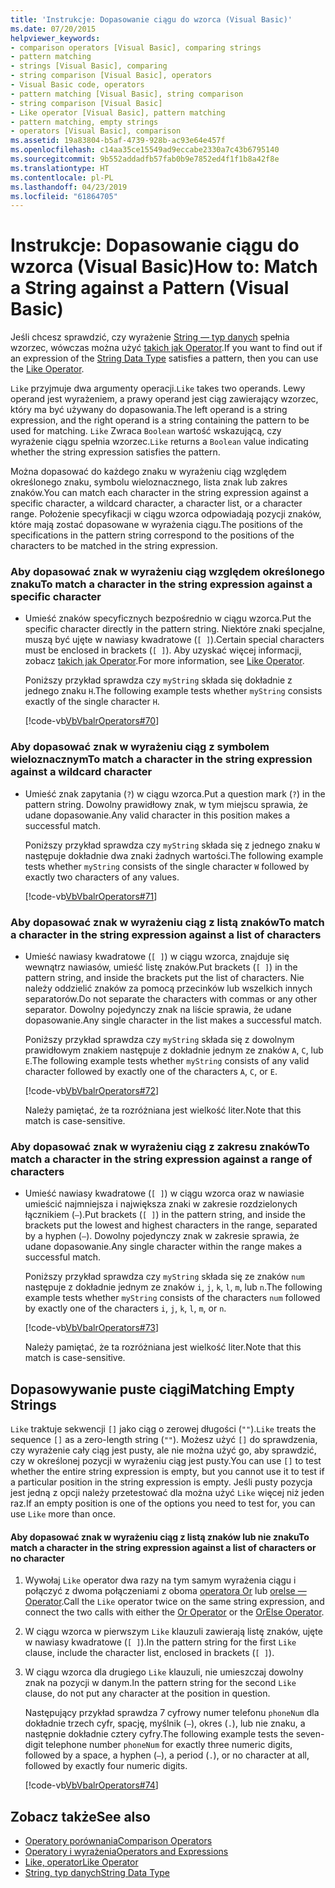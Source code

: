 ```yaml
---
title: 'Instrukcje: Dopasowanie ciągu do wzorca (Visual Basic)'
ms.date: 07/20/2015
helpviewer_keywords:
- comparison operators [Visual Basic], comparing strings
- pattern matching
- strings [Visual Basic], comparing
- string comparison [Visual Basic], operators
- Visual Basic code, operators
- pattern matching [Visual Basic], string comparison
- string comparison [Visual Basic]
- Like operator [Visual Basic], pattern matching
- pattern matching, empty strings
- operators [Visual Basic], comparison
ms.assetid: 19a83804-b5af-4739-928b-ac93e64e457f
ms.openlocfilehash: c14aa35ce15549ad9eccabe2330a7c43b6795140
ms.sourcegitcommit: 9b552addadfb57fab0b9e7852ed4f1f1b8a42f8e
ms.translationtype: HT
ms.contentlocale: pl-PL
ms.lasthandoff: 04/23/2019
ms.locfileid: "61864705"
---
```

# <a name="how-to-match-a-string-against-a-pattern-visual-basic"></a><span data-ttu-id="89a8f-102">Instrukcje: Dopasowanie ciągu do wzorca (Visual Basic)</span><span class="sxs-lookup"><span data-stu-id="89a8f-102">How to: Match a String against a Pattern (Visual Basic)</span></span>
<span data-ttu-id="89a8f-103">Jeśli chcesz sprawdzić, czy wyrażenie [String — typ danych](../../../../visual-basic/language-reference/data-types/string-data-type.md) spełnia wzorzec, wówczas można użyć [takich jak Operator](../../../../visual-basic/language-reference/operators/like-operator.md).</span><span class="sxs-lookup"><span data-stu-id="89a8f-103">If you want to find out if an expression of the [String Data Type](../../../../visual-basic/language-reference/data-types/string-data-type.md) satisfies a pattern, then you can use the [Like Operator](../../../../visual-basic/language-reference/operators/like-operator.md).</span></span>  
  
 <span data-ttu-id="89a8f-104">`Like` przyjmuje dwa argumenty operacji.</span><span class="sxs-lookup"><span data-stu-id="89a8f-104">`Like` takes two operands.</span></span> <span data-ttu-id="89a8f-105">Lewy operand jest wyrażeniem, a prawy operand jest ciąg zawierający wzorzec, który ma być używany do dopasowania.</span><span class="sxs-lookup"><span data-stu-id="89a8f-105">The left operand is a string expression, and the right operand is a string containing the pattern to be used for matching.</span></span> <span data-ttu-id="89a8f-106">`Like` Zwraca `Boolean` wartość wskazującą, czy wyrażenie ciągu spełnia wzorzec.</span><span class="sxs-lookup"><span data-stu-id="89a8f-106">`Like` returns a `Boolean` value indicating whether the string expression satisfies the pattern.</span></span>  
  
 <span data-ttu-id="89a8f-107">Można dopasować do każdego znaku w wyrażeniu ciąg względem określonego znaku, symbolu wieloznacznego, lista znak lub zakres znaków.</span><span class="sxs-lookup"><span data-stu-id="89a8f-107">You can match each character in the string expression against a specific character, a wildcard character, a character list, or a character range.</span></span> <span data-ttu-id="89a8f-108">Położenie specyfikacji w ciągu wzorca odpowiadają pozycji znaków, które mają zostać dopasowane w wyrażenia ciągu.</span><span class="sxs-lookup"><span data-stu-id="89a8f-108">The positions of the specifications in the pattern string correspond to the positions of the characters to be matched in the string expression.</span></span>  
  
### <a name="to-match-a-character-in-the-string-expression-against-a-specific-character"></a><span data-ttu-id="89a8f-109">Aby dopasować znak w wyrażeniu ciąg względem określonego znaku</span><span class="sxs-lookup"><span data-stu-id="89a8f-109">To match a character in the string expression against a specific character</span></span>  
  
- <span data-ttu-id="89a8f-110">Umieść znaków specyficznych bezpośrednio w ciągu wzorca.</span><span class="sxs-lookup"><span data-stu-id="89a8f-110">Put the specific character directly in the pattern string.</span></span> <span data-ttu-id="89a8f-111">Niektóre znaki specjalne, muszą być ujęte w nawiasy kwadratowe (`[ ]`).</span><span class="sxs-lookup"><span data-stu-id="89a8f-111">Certain special characters must be enclosed in brackets (`[ ]`).</span></span> <span data-ttu-id="89a8f-112">Aby uzyskać więcej informacji, zobacz [takich jak Operator](../../../../visual-basic/language-reference/operators/like-operator.md).</span><span class="sxs-lookup"><span data-stu-id="89a8f-112">For more information, see [Like Operator](../../../../visual-basic/language-reference/operators/like-operator.md).</span></span>  
  
     <span data-ttu-id="89a8f-113">Poniższy przykład sprawdza czy `myString` składa się dokładnie z jednego znaku `H`.</span><span class="sxs-lookup"><span data-stu-id="89a8f-113">The following example tests whether `myString` consists exactly of the single character `H`.</span></span>  
  
     [!code-vb[VbVbalrOperators#70](~/samples/snippets/visualbasic/VS_Snippets_VBCSharp/VbVbalrOperators/VB/Class1.vb#70)]  
  
### <a name="to-match-a-character-in-the-string-expression-against-a-wildcard-character"></a><span data-ttu-id="89a8f-114">Aby dopasować znak w wyrażeniu ciąg z symbolem wieloznacznym</span><span class="sxs-lookup"><span data-stu-id="89a8f-114">To match a character in the string expression against a wildcard character</span></span>  
  
- <span data-ttu-id="89a8f-115">Umieść znak zapytania (`?`) w ciągu wzorca.</span><span class="sxs-lookup"><span data-stu-id="89a8f-115">Put a question mark (`?`) in the pattern string.</span></span> <span data-ttu-id="89a8f-116">Dowolny prawidłowy znak, w tym miejscu sprawia, że udane dopasowanie.</span><span class="sxs-lookup"><span data-stu-id="89a8f-116">Any valid character in this position makes a successful match.</span></span>  
  
     <span data-ttu-id="89a8f-117">Poniższy przykład sprawdza czy `myString` składa się z jednego znaku `W` następuje dokładnie dwa znaki żadnych wartości.</span><span class="sxs-lookup"><span data-stu-id="89a8f-117">The following example tests whether `myString` consists of the single character `W` followed by exactly two characters of any values.</span></span>  
  
     [!code-vb[VbVbalrOperators#71](~/samples/snippets/visualbasic/VS_Snippets_VBCSharp/VbVbalrOperators/VB/Class1.vb#71)]  
  
### <a name="to-match-a-character-in-the-string-expression-against-a-list-of-characters"></a><span data-ttu-id="89a8f-118">Aby dopasować znak w wyrażeniu ciąg z listą znaków</span><span class="sxs-lookup"><span data-stu-id="89a8f-118">To match a character in the string expression against a list of characters</span></span>  
  
- <span data-ttu-id="89a8f-119">Umieść nawiasy kwadratowe (`[ ]`) w ciągu wzorca, znajduje się wewnątrz nawiasów, umieść listę znaków.</span><span class="sxs-lookup"><span data-stu-id="89a8f-119">Put brackets (`[ ]`) in the pattern string, and inside the brackets put the list of characters.</span></span> <span data-ttu-id="89a8f-120">Nie należy oddzielić znaków za pomocą przecinków lub wszelkich innych separatorów.</span><span class="sxs-lookup"><span data-stu-id="89a8f-120">Do not separate the characters with commas or any other separator.</span></span> <span data-ttu-id="89a8f-121">Dowolny pojedynczy znak na liście sprawia, że udane dopasowanie.</span><span class="sxs-lookup"><span data-stu-id="89a8f-121">Any single character in the list makes a successful match.</span></span>  
  
     <span data-ttu-id="89a8f-122">Poniższy przykład sprawdza czy `myString` składa się z dowolnym prawidłowym znakiem następuje z dokładnie jednym ze znaków `A`, `C`, lub `E`.</span><span class="sxs-lookup"><span data-stu-id="89a8f-122">The following example tests whether `myString` consists of any valid character followed by exactly one of the characters `A`, `C`, or `E`.</span></span>  
  
     [!code-vb[VbVbalrOperators#72](~/samples/snippets/visualbasic/VS_Snippets_VBCSharp/VbVbalrOperators/VB/Class1.vb#72)]  
  
     <span data-ttu-id="89a8f-123">Należy pamiętać, że ta rozróżniana jest wielkość liter.</span><span class="sxs-lookup"><span data-stu-id="89a8f-123">Note that this match is case-sensitive.</span></span>  
  
### <a name="to-match-a-character-in-the-string-expression-against-a-range-of-characters"></a><span data-ttu-id="89a8f-124">Aby dopasować znak w wyrażeniu ciąg z zakresu znaków</span><span class="sxs-lookup"><span data-stu-id="89a8f-124">To match a character in the string expression against a range of characters</span></span>  
  
- <span data-ttu-id="89a8f-125">Umieść nawiasy kwadratowe (`[ ]`) w ciągu wzorca oraz w nawiasie umieścić najmniejsza i największa znaki w zakresie rozdzielonych łącznikiem (`–`).</span><span class="sxs-lookup"><span data-stu-id="89a8f-125">Put brackets (`[ ]`) in the pattern string, and inside the brackets put the lowest and highest characters in the range, separated by a hyphen (`–`).</span></span> <span data-ttu-id="89a8f-126">Dowolny pojedynczy znak w zakresie sprawia, że udane dopasowanie.</span><span class="sxs-lookup"><span data-stu-id="89a8f-126">Any single character within the range makes a successful match.</span></span>  
  
     <span data-ttu-id="89a8f-127">Poniższy przykład sprawdza czy `myString` składa się ze znaków `num` następuje z dokładnie jednym ze znaków `i`, `j`, `k`, `l`, `m`, lub `n`.</span><span class="sxs-lookup"><span data-stu-id="89a8f-127">The following example tests whether `myString` consists of the characters `num` followed by exactly one of the characters `i`, `j`, `k`, `l`, `m`, or `n`.</span></span>  
  
     [!code-vb[VbVbalrOperators#73](~/samples/snippets/visualbasic/VS_Snippets_VBCSharp/VbVbalrOperators/VB/Class1.vb#73)]  
  
     <span data-ttu-id="89a8f-128">Należy pamiętać, że ta rozróżniana jest wielkość liter.</span><span class="sxs-lookup"><span data-stu-id="89a8f-128">Note that this match is case-sensitive.</span></span>  
  
## <a name="matching-empty-strings"></a><span data-ttu-id="89a8f-129">Dopasowywanie puste ciągi</span><span class="sxs-lookup"><span data-stu-id="89a8f-129">Matching Empty Strings</span></span>  
 <span data-ttu-id="89a8f-130">`Like` traktuje sekwencji `[]` jako ciąg o zerowej długości (`""`).</span><span class="sxs-lookup"><span data-stu-id="89a8f-130">`Like` treats the sequence `[]` as a zero-length string (`""`).</span></span> <span data-ttu-id="89a8f-131">Możesz użyć `[]` do sprawdzenia, czy wyrażenie cały ciąg jest pusty, ale nie można użyć go, aby sprawdzić, czy w określonej pozycji w wyrażeniu ciąg jest pusty.</span><span class="sxs-lookup"><span data-stu-id="89a8f-131">You can use `[]` to test whether the entire string expression is empty, but you cannot use it to test if a particular position in the string expression is empty.</span></span> <span data-ttu-id="89a8f-132">Jeśli pusty pozycja jest jedną z opcji należy przetestować dla można użyć `Like` więcej niż jeden raz.</span><span class="sxs-lookup"><span data-stu-id="89a8f-132">If an empty position is one of the options you need to test for, you can use `Like` more than once.</span></span>  
  
#### <a name="to-match-a-character-in-the-string-expression-against-a-list-of-characters-or-no-character"></a><span data-ttu-id="89a8f-133">Aby dopasować znak w wyrażeniu ciąg z listą znaków lub nie znaku</span><span class="sxs-lookup"><span data-stu-id="89a8f-133">To match a character in the string expression against a list of characters or no character</span></span>  
  
1. <span data-ttu-id="89a8f-134">Wywołaj `Like` operator dwa razy na tym samym wyrażenia ciągu i połączyć z dwoma połączeniami z oboma [operatora Or](../../../../visual-basic/language-reference/operators/or-operator.md) lub [orelse — Operator](../../../../visual-basic/language-reference/operators/orelse-operator.md).</span><span class="sxs-lookup"><span data-stu-id="89a8f-134">Call the `Like` operator twice on the same string expression, and connect the two calls with either the [Or Operator](../../../../visual-basic/language-reference/operators/or-operator.md) or the [OrElse Operator](../../../../visual-basic/language-reference/operators/orelse-operator.md).</span></span>  
  
2. <span data-ttu-id="89a8f-135">W ciągu wzorca w pierwszym `Like` klauzuli zawierają listę znaków, ujęte w nawiasy kwadratowe (`[ ]`).</span><span class="sxs-lookup"><span data-stu-id="89a8f-135">In the pattern string for the first `Like` clause, include the character list, enclosed in brackets (`[ ]`).</span></span>  
  
3. <span data-ttu-id="89a8f-136">W ciągu wzorca dla drugiego `Like` klauzuli, nie umieszczaj dowolny znak na pozycji w danym.</span><span class="sxs-lookup"><span data-stu-id="89a8f-136">In the pattern string for the second `Like` clause, do not put any character at the position in question.</span></span>  
  
     <span data-ttu-id="89a8f-137">Następujący przykład sprawdza 7 cyfrowy numer telefonu `phoneNum` dla dokładnie trzech cyfr, spację, myślnik (`–`), okres (`.`), lub nie znaku, a następnie dokładnie cztery cyfry.</span><span class="sxs-lookup"><span data-stu-id="89a8f-137">The following example tests the seven-digit telephone number `phoneNum` for exactly three numeric digits, followed by a space, a hyphen (`–`), a period (`.`), or no character at all, followed by exactly four numeric digits.</span></span>  
  
     [!code-vb[VbVbalrOperators#74](~/samples/snippets/visualbasic/VS_Snippets_VBCSharp/VbVbalrOperators/VB/Class1.vb#74)]  
  
## <a name="see-also"></a><span data-ttu-id="89a8f-138">Zobacz także</span><span class="sxs-lookup"><span data-stu-id="89a8f-138">See also</span></span>

- [<span data-ttu-id="89a8f-139">Operatory porównania</span><span class="sxs-lookup"><span data-stu-id="89a8f-139">Comparison Operators</span></span>](../../../../visual-basic/language-reference/operators/comparison-operators.md)
- [<span data-ttu-id="89a8f-140">Operatory i wyrażenia</span><span class="sxs-lookup"><span data-stu-id="89a8f-140">Operators and Expressions</span></span>](../../../../visual-basic/programming-guide/language-features/operators-and-expressions/index.md)
- [<span data-ttu-id="89a8f-141">Like, operator</span><span class="sxs-lookup"><span data-stu-id="89a8f-141">Like Operator</span></span>](../../../../visual-basic/language-reference/operators/like-operator.md)
- [<span data-ttu-id="89a8f-142">String, typ danych</span><span class="sxs-lookup"><span data-stu-id="89a8f-142">String Data Type</span></span>](../../../../visual-basic/language-reference/data-types/string-data-type.md)
